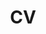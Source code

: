 ---
layout: cv
permalink: /cv/
title: CV
nav: true
nav_order: 4
cv_pdf: cv_8_Nov_14.pdf
description:
toc:
  sidebar: left
---